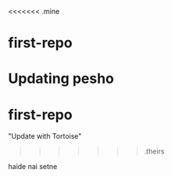 <<<<<<< .mine
# first-repo

Updating pesho
=======
# first-repo

"Update with Tortoise"
>>>>>>> .theirs



haide nai setne
